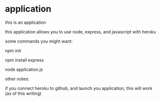 # application
this is an application

this application allows you to use node, express, and javascript with heroku

some commands you might want:

npm init

npm install express

node application.js

other notes:

if you connect heroku to github, and launch you application, this will work (as of this writing)

